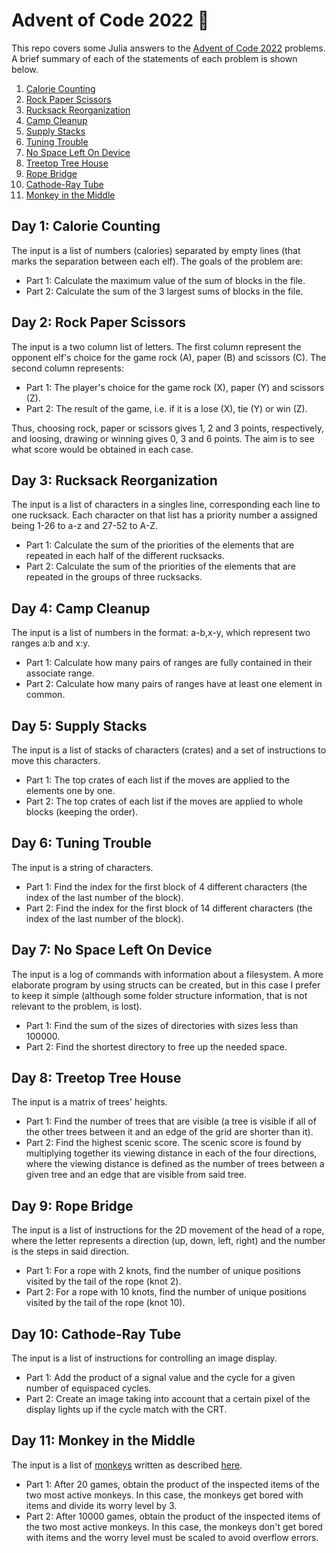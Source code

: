 # Advent of Code 2022 :santa:

This repo covers some Julia answers to the [Advent of Code 2022](https://adventofcode.com/) problems. A brief summary of each of the statements of each problem is shown below.

1. [Calorie Counting](#day-1-calorie-counting)
2. [Rock Paper Scissors](#day-2-rock-paper-scissors)
3. [Rucksack Reorganization](#day-3-rucksack-reorganization)
4. [Camp Cleanup](#day-4-camp-cleanup)
5. [Supply Stacks](#day-5-supply-stacks)
6. [Tuning Trouble](#day-6-tuning-trouble)
7. [No Space Left On Device](#day-7-no-space-left-on-device)
8. [Treetop Tree House](#day-8-treetop-tree-house)
9. [Rope Bridge](#day-9-rope-bridge)
10. [Cathode-Ray Tube](#day-10-cathode-ray-tube)
11. [Monkey in the Middle](#day-11-monkey-in-the-middle)

## Day 1: Calorie Counting

The input is a list of numbers (calories) separated by empty lines (that marks the separation between each elf). The goals of the problem are:
- Part 1: Calculate the maximum value of the sum of blocks in the file. 
- Part 2: Calculate the sum of the 3 largest sums of blocks in the file. 

## Day 2: Rock Paper Scissors

The input is a two column list of letters. The first column represent the opponent elf's choice for the game rock (A), paper (B) and scissors (C). The second column represents:
- Part 1: The player's choice for the game rock (X), paper (Y) and scissors (Z).
- Part 2: The result of the game, i.e. if it is a lose (X), tie (Y) or win (Z).

Thus, choosing rock, paper or scissors gives 1, 2 and 3 points, respectively, and loosing, drawing or winning gives 0, 3 and 6 points. The aim is to see what score would be obtained in each case.

## Day 3: Rucksack Reorganization

The input is a list of characters in a singles line, corresponding each line to one rucksack. Each character on that list has a priority number a assigned being 1-26 to a-z and 27-52 to A-Z. 
- Part 1: Calculate the sum of the priorities of the elements that are repeated in each half of the different rucksacks.
- Part 2: Calculate the sum of the priorities of the elements that are repeated in the groups of three rucksacks.

## Day 4: Camp Cleanup

The input is a list of numbers in the format: a-b,x-y, which represent two ranges a:b and x:y.
- Part 1: Calculate how many pairs of ranges are fully contained in their associate range.
- Part 2: Calculate how many pairs of ranges have at least one element in common. 

## Day 5: Supply Stacks

The input is a list of stacks of characters (crates) and a set of instructions to move this characters.
- Part 1: The top crates of each list if the moves are applied to the elements one by one. 
- Part 2: The top crates of each list if the moves are applied to whole blocks (keeping the order).

## Day 6: Tuning Trouble

The input is a string of characters.
- Part 1: Find the index for the first block of 4 different characters (the index of the last number of the block).
- Part 2: Find the index for the first block of 14 different characters (the index of the last number of the block).

## Day 7: No Space Left On Device

The input is a log of commands with information about a filesystem. A more elaborate program by using structs can be created, but in this case I prefer to keep it simple (although some folder structure information, that is not relevant to the problem, is lost).
- Part 1: Find the sum of the sizes of directories with sizes less than 100000.
- Part 2: Find the shortest directory to free up the needed space.

## Day 8: Treetop Tree House

The input is a matrix of trees' heights. 
- Part 1: Find the number of trees that are visible (a tree is visible if all of the other trees between it and an edge of the grid are shorter than it).
- Part 2: Find the highest scenic score. The scenic score is found by multiplying together its viewing distance in each of the four directions, where the viewing distance is defined as the number of trees between a given tree and an edge that are visible from said tree.

## Day 9: Rope Bridge

The input is a list of instructions for the 2D movement of the head of a rope, where the letter represents a direction (up, down, left, right) and the number is the steps in said direction.
- Part 1: For a rope with 2 knots, find the number of unique positions visited  by the tail of the rope (knot 2).
- Part 2: For a rope with 10 knots, find the number of unique positions visited by the tail of the rope (knot 10).

## Day 10: Cathode-Ray Tube

The input is a list of instructions for controlling an image display.
- Part 1: Add the product of a signal value and the cycle for a given number of equispaced cycles.
- Part 2: Create an image taking into account that a certain pixel of the display lights up if the cycle match with the CRT.

## Day 11: Monkey in the Middle

The input is a list of [monkeys](https://en.wikipedia.org/wiki/Monkey) written as described [here](https://adventofcode.com/2022/day/11).
- Part 1: After 20 games, obtain the product of the inspected items of the two most active monkeys. In this case, the monkeys get bored with items and divide its worry level by 3.
- Part 2: After 10000 games, obtain the product of the inspected items of the two most active monkeys. In this case, the monkeys don't get bored with items and the worry level must be scaled to avoid overflow errors.